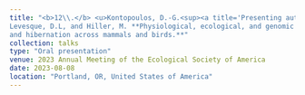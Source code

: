 ```yaml
---
title: "<b>12\\.</b> <u>Kontopoulos, D.-G.<sup><a title='Presenting author'>†</a></sup></u>, 
Levesque, D.L, and Hiller, M. **Physiological, ecological, and genomic underpinnings of daily torpor
and hibernation across mammals and birds.**"
collection: talks
type: "Oral presentation"
venue: 2023 Annual Meeting of the Ecological Society of America
date: 2023-08-08
location: "Portland, OR, United States of America"
---
```

